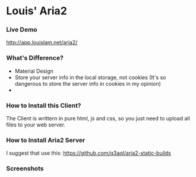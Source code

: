 Louis' Aria2
===========

### Live Demo ###
http://app.louislam.net/aria2/


### What's Difference? ###
- Material Design
- Store your server info in the local storage, not cookies (It's so dangerous to store the server info in cookies in my opinion)
- 

### How to Install this Client? ###
The Client is writtern in pure html, js and css, so you just need to upload all files to your web server.

### How to Install Aria2 Server ###

I suggest that use this:
https://github.com/q3aql/aria2-static-builds



### Screenshots ###

